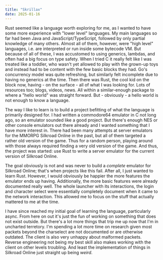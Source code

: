 ```yaml
---
title: "Skrillax"
date: 2025-01-16
---
```


Rust seemed like a language worth exploring for me, as I wanted to have some more experience with "lower level" languages. My main languages so far had been Java and JavaScript/TypeScript, followed by only partial knowledge of many others. Almost all of them, however, were "high level" languages, i.e. are interpreted or run inside some bytecode VM. But because of all of these, I was accustomed to using generics, lambdas, and often had a big focus on type safety. When I tried C it really felt like I was treated like a toddler, who wasn't yet allowed to play with the grown-up toys and instead had to be content with the few basic blocks they had. Go's concurrency model was quite refreshing, but similarly felt incomplete due to having no generics at the time. Then there was Rust, the cool kid on the block now, having - on the surface - all of what I was looking for. Lots of resources too; blogs, videos, news. All within a similar-enough package to where a "hello world" was straight forward. But - obviously - a hello world is not enough to know a language. 

The way I like to learn is to build a project befitting of what the language is primarily designed for. I had written a commodore64 emulator in C not long ago, so an emulator sounded like a good project. But there's enough NES or other console emulators out there already and I wanted something that I have more interest in. There had been many attempts at server emulators for the MMORPG Silkroad Online in the past, but all of them targeted a rather old version of the game. Thus for a random person, playing around with those always required finding a very old version of the game. And thus, the project was started: use Rust to write a server emulator for the current version of Silkroad Online.

The goal obviously is not and was never to build a _complete_ emulator for Silkroad Online; that's when projects like this fail. After all, I just wanted to learn Rust. However, I would obviously be happier the more features the emulator ends up having. Additionally, the more basic features were already documented really well. The whole launcher with its interactions, the login and character select were essentially completely document when it came to the network interaction. This allowed me to focus on the stuff that actually mattered to me at the time.

I have since reached my initial goal of learning the language, particularly async. From here on out it's just the fun of working on something that does not exist outside. But there's a lot more things that trip me up now that I'm in uncharted terretory. I'm spending a lot more time on research given most packets beyond the charselect are not documented or are otherwise outdated. The client is also very unhappy about malformed packets. Reverse engineering not being my best skill also makes working with the client on other levels troubling. And least the implementation of things in Silkroad Online just straight up being _weird_.